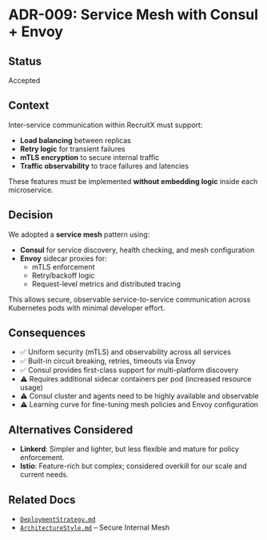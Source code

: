 # ADR-009: Service Mesh with Consul + Envoy

## Status

Accepted

## Context

Inter-service communication within RecruitX must support:

- **Load balancing** between replicas
- **Retry logic** for transient failures
- **mTLS encryption** to secure internal traffic
- **Traffic observability** to trace failures and latencies

These features must be implemented **without embedding logic** inside each microservice.

## Decision

We adopted a **service mesh** pattern using:

- **Consul** for service discovery, health checking, and mesh configuration
- **Envoy** sidecar proxies for:
    - mTLS enforcement
    - Retry/backoff logic
    - Request-level metrics and distributed tracing

This allows secure, observable service-to-service communication across Kubernetes pods with minimal developer effort.

## Consequences

- ✅ Uniform security (mTLS) and observability across all services
- ✅ Built-in circuit breaking, retries, timeouts via Envoy
- ✅ Consul provides first-class support for multi-platform discovery
- ⚠️ Requires additional sidecar containers per pod (increased resource usage)
- ⚠️ Consul cluster and agents need to be highly available and observable
- ⚠️ Learning curve for fine-tuning mesh policies and Envoy configuration

## Alternatives Considered

- **Linkerd**: Simpler and lighter, but less flexible and mature for policy enforcement.
- **Istio**: Feature-rich but complex; considered overkill for our scale and current needs.

## Related Docs

- [`DeploymentStrategy.md`](../DeploymentStrategy.md)
- [`ArchitectureStyle.md`](../ArchitectureStyle.md) – Secure Internal Mesh

